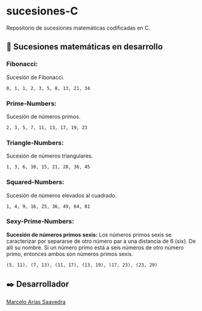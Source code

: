 # sucesiones-C
Repositorio de sucesiones matemáticas codificadas en C.

## 📓 Sucesiones matemáticas en desarrollo

### Fibonacci:
Sucesión de Fibonacci.
```
0, 1, 1, 2, 3, 5, 8, 13, 21, 34
```

### Prime-Numbers:
Sucesión de números primos.
```
2, 3, 5, 7, 11, 13, 17, 19, 23
```

### Triangle-Numbers:
Sucesión de números triangulares.
```
1, 3, 6, 10, 15, 21, 28, 36, 45
```

### Squared-Numbers:
Sucesión de números elevados al cuadrado.
```
1, 4, 9, 16, 25, 36, 49, 64, 81
```

### Sexy-Prime-Numbers:
**Sucesión de números primos sexis:** Los números primos sexis se caracterizar por separarse de otro número par a una distancia de 6 (six). De allí su nombre. Si un número primo está a seis números de otro número primo, entonces ambos son números primos sexis.
```
(5, 11), (7, 13), (11, 17), (13, 19), (17, 23), (23, 29)
```

## ✒️ Desarrollador
[Marcelo Arias Saavedra](https://360macky.blogspot.com/)
